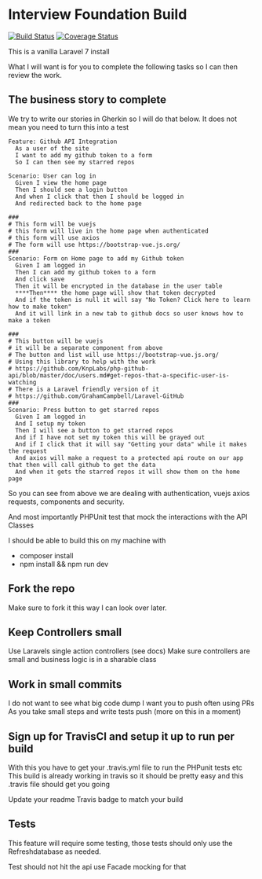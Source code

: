 # Interview Foundation Build

[![Build Status](https://travis-ci.org/krmroland/interview_foundation.svg?branch=master)](https://travis-ci.org/krmroland/interview_foundation)
[![Coverage Status](https://coveralls.io/repos/github/krmroland/interview_foundation/badge.svg?branch=master)](https://coveralls.io/github/krmroland/interview_foundation?branch=master)

This is a vanilla Laravel 7 install

What I will want is for you to complete the following tasks so I can then review the work.

## The business story to complete

We try to write our stories in Gherkin so I will do that below. It does not mean
you need to turn this into a test

```
Feature: Github API Integration
  As a user of the site
  I want to add my github token to a form
  So I can then see my starred repos

Scenario: User can log in
  Given I view the home page
  Then I should see a login button
  And when I click that then I should be logged in
  And redirected back to the home page

###
# This form will be vuejs
# this form will live in the home page when authenticated
# this form will use axios
# The form will use https://bootstrap-vue.js.org/
###
Scenario: Form on Home page to add my Github token
  Given I am logged in
  Then I can add my github token to a form
  And click save
  Then it will be encrypted in the database in the user table
  ****Then**** the home page will show that token decrypted
  And if the token is null it will say "No Token? Click here to learn how to make token"
  And it will link in a new tab to github docs so user knows how to make a token

###
# This button will be vuejs
# it will be a separate component from above
# The button and list will use https://bootstrap-vue.js.org/
# Using this library to help with the work
# https://github.com/KnpLabs/php-github-api/blob/master/doc/users.md#get-repos-that-a-specific-user-is-watching
# There is a Laravel friendly version of it
# https://github.com/GrahamCampbell/Laravel-GitHub
###
Scenario: Press button to get starred repos
  Given I am logged in
  And I setup my token
  Then I will see a button to get starred repos
  And if I have not set my token this will be grayed out
  And if I click that it will say "Getting your data" while it makes the request
  And axios will make a request to a protected api route on our app that then will call github to get the data
  And when it gets the starred repos it will show them on the home page
```

So you can see from above we are dealing with authentication, vuejs
axios requests, components and security.

And most importantly PHPUnit test that mock the interactions with the API Classes

I should be able to build this on my machine with

- composer install
- npm install && npm run dev

## Fork the repo

Make sure to fork it this way I can look over later.

## Keep Controllers small

Use Laravels single action controllers (see docs)
Make sure controllers are small and business logic is in a sharable class

## Work in small commits

I do not want to see what big code dump I want you to push often using PRs
As you take small steps and write tests push (more on this in a moment)

## Sign up for TravisCI and setup it up to run per build

With this you have to get your .travis.yml file to run the PHPunit tests etc
This build is already working in travis so it should be pretty easy and this .travis
file should get you going

Update your readme Travis badge to match your build

## Tests

This feature will require some testing, those tests should only use the
Refreshdatabase as needed.

Test should not hit the api use Facade mocking for that
